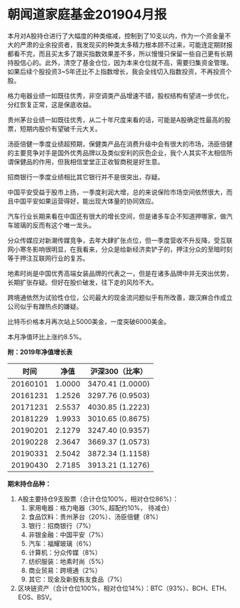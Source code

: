 # 朝闻道家庭基金201904月报

本月对A股持仓进行了大幅度的种类缩减，控制到了10支以内，作为一个资金量不大的严肃的业余投资者，我发现买的种类太多精力根本顾不过来，可能连定期财报都看不完，而且买太多了跟买指数效果差不多，所以慢慢只保留一些自己更有长期持股信心的。此外，清空了基金仓位，因为本来仓位就不高，需要归集资金管理。如果后续个股投资3~5年还比不上指数增长，我会全线切入指数投资，不再投资个股。

格力电器业绩一如既往优秀，非空调类产品增速不错，股权结构有望进一步优化，分红恢复正常，这是保底收益。

贵州茅台业绩一如既往优秀，从二十年尺度来看的话，可能是A股确定性最高的股票，短期内股价有望破千元大关。

汤臣倍健一季度业绩超预期，保健类产品在消费升级中会有很大的市场，汤臣倍健的主要竞争对手是国外优秀品牌以及类似安利的灰色企业，我个人其实不太相信所谓保健品的作用，但我相信堂堂正正收智商税是好生意。

招商银行一季度业绩相比其它银行并不是很突出，存疑。

中国平安受益于股市上扬，一季度利润大增，总的来说保险市场空间依然很大，而且中国平安如果运营得好，能出现大体量的协同效应。

汽车行业长期来看在中国还有很大的增长空间，但是诸多车企不知道押哪家，做汽车玻璃的反而有这个唯一龙头。

分众传媒应对新潮传媒竞争，去年大肆扩张点位，但一季度营收不升反降，受互联网小寒冬影响很明显，在我看来，分众是给新经济卖铲子的，押注分众的至暗时刻等于押注互联网行业的复苏。

地素时尚是中国优秀高端女装品牌的代表之一，但是在诸多品牌中并无突出优势，长期扩张存疑。但好在股价破发，往下走的风险不大。

跨境通依然为试验性仓位，公司最大的现金流问题似乎有所改善，跟汉麻合作成立公司似乎有蹭热点的嫌疑。

比特币价格本月再次站上5000美金，一度突破6000美金。

本月净值环比上涨约8.5%。

**附：2019年净值增长表**

| 时间     | 净值   | 沪深300（比率）  |
| -------- | ------ | ---------------- |
| 20160101 | 1.0000 | 3470.41 (1.0000) |
| 20161231 | 1.2526 | 3297.76 (0.9503) |
| 20171231 | 2.5537 | 4030.85 (1.2223) |
| 20181229 | 1.9933 | 3010.65 (0.8675) |
| 20190201 | 2.1279 | 3247.40 (0.9357) |
| 20190228 | 2.3647 | 3669.37 (1.0573) |
| 20190331 | 2.5042 | 3872.34 (1.1158) |
| 20190430 | 2.7185 | 3913.21 (1.1276) |

**期末持仓品种：**

1. A股主要持仓9支股票（合计仓位100%，相对仓位86%）：
   1. 家用电器：格力电器（30%, 超配约10%， 待减仓）
   2. 食品饮料：贵州茅台（20%）、汤臣倍健（8%）
   3. 银行：招商银行（7%）
   4. 非银金融：中国平安（7%）
   5. 汽车：福耀玻璃（6%）
   6. 计算机：分众传媒（8%）
   9. 纺织服装：地素时尚（5%）
   11. 商业贸易：跨境通（2%）
   12. 其它：现金及新股有友食品（7%）
3. 区块链资产（合计仓位100%，相对仓位14%）：BTC（93%）、BCH、ETH、EOS、BSV。


